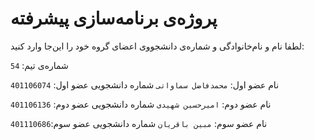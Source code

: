 # پروژه‌ی برنامه‌سازی پیشرفته
لطفا نام و نام‌خانوادگی و شماره‌ی دانشجووی اعضای گروه خود را این‌جا وارد کنید:

شماره‌ی تیم: `54`

نام عضو اول: `محمدفاضل سماواتی`
شماره دانشجویی عضو اول: `401106074`

نام عضو دوم: `امیرحسین شهیدی`
شماره دانشجویی عضو دوم: `401106136`

نام عضو سوم: `مبین باقریان`
شماره دانشجویی عضو سوم:`401110686`
